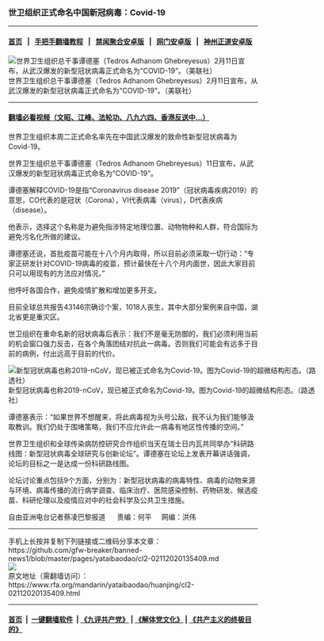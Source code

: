 ### 世卫组织正式命名中国新冠病毒：Covid-19
------------------------

#### [首页](https://github.com/gfw-breaker/banned-news1/blob/master/README.md) &nbsp;&nbsp;|&nbsp;&nbsp; [手把手翻墙教程](https://github.com/gfw-breaker/guides/wiki) &nbsp;&nbsp;|&nbsp;&nbsp; [禁闻聚合安卓版](https://github.com/gfw-breaker/bn-android) &nbsp;&nbsp;|&nbsp;&nbsp; [网门安卓版](https://github.com/oGate2/oGate) &nbsp;&nbsp;|&nbsp;&nbsp; [神州正道安卓版](https://github.com/SzzdOgate/update) 



<div id="headerimg">
 <img alt="世界卫生组织总干事谭德塞（Tedros Adhanom Ghebreyesus）2月11日宣布，从武汉爆发的新型冠状病毒正式命名为“COVID-19”。（美联社）" src="https://www.rfa.org/mandarin/yataibaodao/huanjing/cl2-02112020135409.html/0211z.jpg/@@images/dc2fc923-b7ae-443e-ae04-5100750c2ab4.jpeg" title="世界卫生组织总干事谭德塞（Tedros Adhanom Ghebreyesus）2月11日宣布，从武汉爆发的新型冠状病毒正式命名为“COVID-19”。（美联社）"/>
 <div id="headerimgcontents">
  <div id="headerimgcaption">
   <span>
    世界卫生组织总干事谭德塞（Tedros Adhanom Ghebreyesus）2月11日宣布，从武汉爆发的新型冠状病毒正式命名为“COVID-19”。（美联社）
   </span>
   <!-- zoomattribute -->
  </div>
  <!-- headerimgcaption -->
 </div>
 <!-- headerimagecontents -->
</div>

<hr/>


#### [翻墙必看视频（文昭、江峰、法轮功、八九六四、香港反送中...）](http://167.172.214.107/home.html)

<div id="storytext">
 <div>
  <div class="slot_header">
  </div>
 </div>
 <p>
  世界卫生组织本周二正式命名率先在中国武汉爆发的致命性新型冠状病毒为Covid-19。
 </p>
 <p>
  世界卫生组织总干事谭德塞（Tedros Adhanom Ghebreyesus）11日宣布，从武汉爆发的新型冠状病毒正式命名为“COVID-19”。
 </p>
 <p>
  谭德塞解释COVID-19是指“Coronavirus disease 2019”（冠状病毒疾病2019）的意思，CO代表的是冠状（Corona），VI代表病毒（virus），D代表疾病（disease）。
 </p>
 <p>
  他表示，选择这个名称是为避免指涉特定地理位置、动物物种和人群，符合国际为避免污名化所做的建议。
 </p>
 <p>
 </p>
 <p>
 </p>
 <p>
  谭德塞还说，首批疫苗可能在十八个月内取得，所以目前必须采取一切行动：“专家正研发针对COVID-19病毒的疫苗，预计最快在十八个月内面世，因此大家目前只可以用现有的方法应对情况。”
 </p>
 <p>
  他呼吁各国合作，避免疫情扩散和增加更多开支。
 </p>
 <p>
  目前全球总共报告43146宗确诊个案，1018人丧生，其中大部分案例来自中国，湖北省更是重灾区。
 </p>
 <p>
  世卫组织在重命名新的冠状病毒后表示：我们不是毫无防御的，我们必须利用当前的机会窗口强力反击，在各个角落团结对抗此一病毒。否则我们可能会有远多于目前的病例，付出远高于目前的代价。
 </p>
 <p>
  <div class="image-inline captioned" style="width:622px;">
   <div style="width:622px;">
    <img alt="新型冠状病毒也称2019-nCoV，现已被正式命名为Covid-19。图为Covid-19的超微结构形态。（路透社） " src="https://www.rfa.org/mandarin/yataibaodao/huanjing/cl2-02112020135409.html/0210h.jpg" title="新型冠状病毒也称2019-nCoV，现已被正式命名为Covid-19。图为Covid-19的超微结构形态。（路透社）"/>
   </div>
   <div class="image-caption">
    <span style="width:622px;">
     新型冠状病毒也称2019-nCoV，现已被正式命名为Covid-19。图为Covid-19的超微结构形态。（路透社）
    </span>
    <span class="copyright">
    </span>
   </div>
  </div>
 </p>
 <p>
  谭德塞表示：“如果世界不想醒来，将此病毒视为头号公敌，我不认为我们能够汲取教训。我们仍处于围堵策略，我们不应允许此一病毒有地区性传播的空间。”
 </p>
 <p>
  世界卫生组织和全球传染病防控研究合作组织当天在瑞士日内瓦共同举办“科研路线图：新型冠状病毒全球研究与创新论坛”。谭德塞在论坛上发表开幕讲话强调，论坛的目标之一是达成一份科研路线图。
 </p>
 <p>
  论坛讨论重点包括9个方面，分别为：新型冠状病毒的病毒特性、病毒的动物来源与环境、病毒传播的流行病学调查、临床治疗、医院感染控制、药物研发、候选疫苗、科研伦理以及疫情应对中的社会科学及公共卫生措施。
 </p>
 <p>
 </p>
 <p>
  自由亚洲电台记者蔡凌巴黎报道      责编：何平     网编：洪伟
 </p>
</div>

<hr/>
手机上长按并复制下列链接或二维码分享本文章：<br/>
https://github.com/gfw-breaker/banned-news1/blob/master/pages/yataibaodao/cl2-02112020135409.md <br/>
<a href='https://github.com/gfw-breaker/banned-news1/blob/master/pages/yataibaodao/cl2-02112020135409.md'><img src='https://github.com/gfw-breaker/banned-news1/blob/master/pages/yataibaodao/cl2-02112020135409.md.png'/></a> <br/>
原文地址（需翻墙访问）：https://www.rfa.org/mandarin/yataibaodao/huanjing/cl2-02112020135409.html


------------------------
#### [首页](https://github.com/gfw-breaker/banned-news1/blob/master/README.md) &nbsp;|&nbsp; [一键翻墙软件](https://github.com/gfw-breaker/nogfw/blob/master/README.md) &nbsp;| [《九评共产党》](https://github.com/gfw-breaker/9ping.md/blob/master/README.md#九评之一评共产党是什么) | [《解体党文化》](https://github.com/gfw-breaker/jtdwh.md/blob/master/README.md) | [《共产主义的终极目的》](https://github.com/gfw-breaker/gczydzjmd.md/blob/master/README.md)


<img src='http://gfw-breaker.win/banned-news/pages/yataibaodao/cl2-02112020135409.md' width='0px' height='0px'/>